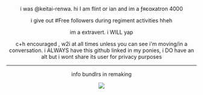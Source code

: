

<p align="center">
i was @keitai-renwa. hi I am flint or ian and im a ƒяєαкatron 4000
</p>

</p>
<p align="center">
i give out #Free followers during regiment activities hheh
</p>

<p align="center">
im a extravert. i WILL yap </p>

<p align="center">
c+h encouraged , w2i at all times unless you can see i'm moving/in a conversation. i ALWAYS have this github linked in my ponies, i DO have an alt but i wont share its user for privacy purposes
</p>

***

<p align="center">info bundlrs in remaking
</p>

<p align="center">
<img src="https://files.catbox.moe/7ky2m1.png" />
</p>
